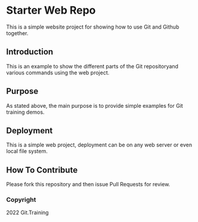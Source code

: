 # Starter Web Repo

This is a simple website project for showing how to use Git and Github together.

## Introduction

This is an example to show the different parts of the Git repositoryand various commands using the web project.

## Purpose

As stated above, the main purpose is to provide simple examples for Git training demos.

## Deployment

This is a simple web project, deployment can be on any web server or even local file system.

## How To Contribute

Please fork this repository and then issue Pull Requests for review.

### Copyright

2022 Git.Training